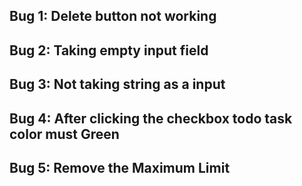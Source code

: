 ## Bug 1: Delete button not working
## Bug 2: Taking empty input field
## Bug 3: Not taking string as a input
## Bug 4: After clicking the checkbox todo task color  must Green
## Bug 5: Remove the Maximum Limit
